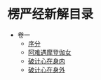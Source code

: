 # 楞严经新解目录

- 卷一
  - [序分](./vol_1/chapter_1.md)
  - [阿难遇摩登伽女](./vol_1/chapter_2.md)
  - [破计心在身内](./vol_1/chapter_3.md)
  - [破计心在身外](./vol_1/chapter_4.md)
